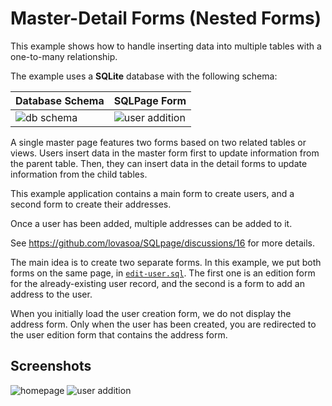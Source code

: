 # Master-Detail Forms (Nested Forms)

This example shows how to handle inserting data into multiple tables
with a one-to-many relationship.

The example uses a **SQLite** database with the following schema:

| Database Schema | SQLPage Form |
| --- | --- |
| ![db schema](./screenshots/db-schema.png) | ![user addition](./screenshots//user-add-screenshot.png) |

A single master page features two forms based on two related tables or views.
Users insert data in the master form first to update information from the parent table.
Then, they can insert data in the detail forms to update information from the child tables.

This example application contains a main form to create users,
and a second form to create their addresses.

Once a user has been added, multiple addresses can be added to it.

See https://github.com/lovasoa/SQLpage/discussions/16 for more details.

The main idea is to create two separate forms.
In this example, we put both forms on the same page, in [`edit-user.sql`](./edit-user.sql).
The first one is an edition form for the already-existing user record,
and the second is a form to add an address to the user.

When you initially load the user creation form,
we do not display the address form.
Only when the user has been created,
you are redirected to the user edition form that contains the address form.


## Screenshots

![homepage](./screenshots/home-screenshot.png)
![user addition](./screenshots//user-add-screenshot.png)
